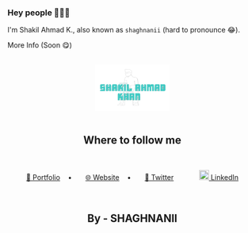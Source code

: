 ### Hey people 👋👋👋

I'm Shakil Ahmad K., also known as `shaghnanii` (hard to pronounce 😂).

More Info (Soon 😋)

<br>
<div align="center">
  <a href="https://shaghnanii.github.io/music-app" target="blank">
    <picture>
      <source srcset="https://github.com/shaghnanii/shaghnanii/blob/main/images/logo.png" media="(prefers-color-scheme: dark)">
      <img align="center" width="150px" alt="MYLOGO" src="https://github.com/shaghnanii/shaghnanii/blob/main/images/logo.png">
    </picture>
  </a>
</div>

<br>

<h2 align="center">Where to follow me</h2>
<br>


<p align="center">
  <a href="https://shaghnanii.github.io/music-app" target="_blank">🤵 Portfolio</a>&nbsp;&nbsp;&nbsp;&nbsp;•&nbsp;&nbsp;&nbsp;&nbsp;&nbsp;&nbsp;
  <a href="https://shaghnanii.github.io/music-app" target="_blank">🌐 Website</a>&nbsp;&nbsp;&nbsp;&nbsp;•&nbsp;&nbsp;&nbsp;&nbsp;&nbsp;&nbsp;
  <a href="https://twitter.com/shaghnanii" target="_blank">🦆 Twitter</a>&nbsp;&nbsp;&nbsp;&nbsp;&nbsp;&nbsp;&nbsp;&nbsp;&nbsp;&nbsp;&nbsp;&nbsp;
  <a href="https://www.linkedin.com/in/shaghnanii/" target="_blank">
    <img width="20px" height="20px" src="https://static.vecteezy.com/system/resources/previews/018/930/480/non_2x/linkedin-logo-linkedin-icon-transparent-free-png.png" />
    LinkedIn
  </a>
</p>



<br>

<h2 align="center">By - SHAGHNANII</h2>
